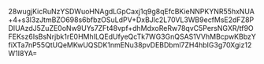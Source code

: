 28wugjKicRuNzYSDWuoHNAgdLGpCaxj1q9g8qEfcBKieNNPKYNR55hxNUA+4+s3l3zJtmBZO698s6bfbzOSuLdPV+DxBJlc2L70VL3WB9ecfMsE2dFZ8PDIUAzdJ5ZuZE0oNw9UYs7ZFt48vpf+dhMdxoReRw78qvC5PersNGXR/tf9OFEKsz6IsBsNrjbk1rE0HMhILQEdUfyeQcTk7WG3GnQSAS1VVhMBcpwKBbzYfiXTa7nP55QtUQeMKwUQSDK1nmENu38pvDEBDbml7ZH4hbIG3g70Xgiz12W1I8YA=